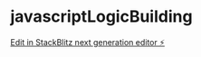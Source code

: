 # javascriptLogicBuilding

[Edit in StackBlitz next generation editor ⚡️](https://stackblitz.com/~/github.com/pradeep-lenka-dev/javascriptLogicBuilding)